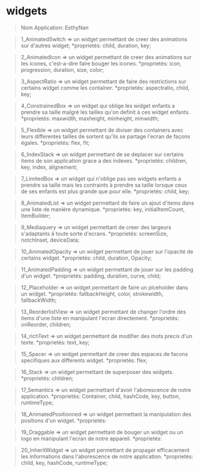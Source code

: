 # widgets

>Nom Application: EsthyNan

> 1_AnimatedSwitch => un widget permettant de creer des animations sur d'autres widget;
> *proprietés: child, duration, key;

> 2_AnimatedIcon => un widget permettant de creer des animations sur les icones, c'est-a-dire faire bouger 
> les icones.
> *proprietés: icon, progression, duration, size, color;

> 3_AspectRatio => un widget permettant de faire des restrictions sur certains widget comme les container.
> *proprietés: aspectratio, child, key;

> 4_ConstrainedBox => un widget qui oblige les widget enfants a prendre sa taille malgré les tailles
> qu'on definit à ces widget enfants.
> *proprietés: maxwidth, maxheight, minheight, minwidth;

> 5_Flexible => un widget permettant de diviser des containers avec leurs differentes tailles de sortent 
> qu'ils se partage l'ecran de façons égales.
> *proprietés: flex, fit;

> 6_IndexStack => un widget permettant de se deplacer sur certains items de son application grace a des indexes.
> *proprietés: children, key, index, alignement;
 
> 7_LimitedBox => un widget qui n'oblige pas ses widgets enfants a prendre sa taille mais les contraints 
> à prendre sa taille lorsque ceux de ses enfants est plus grande que pour elle.
> *proprietés: child, key;

> 8_AnimatedList => un widget permettant de faire un ajout d'items dans une liste de manière dynamique.
> *proprietés: key, initialItemCount, itemBuilder;

> 9_Mediaquery => un widget permettant de creer des largeurs s'adaptants à toute sorte d'ecrans.
> *proprietés: screenSize, notchInset, deviceData;

> 10_AnimatedOpacity => un widget permettant de jouer sur l'opacité de certains widget.
> *proprietés: child, duration, Opacity;

> 11_AnimatedPadding => un widget permettant de jouer sur les padding d'un widget.
> *proprietés: padding, duration, curve, child;

> 12_Placeholder => un widget permettant de faire un plceholder dans un widget.
> *proprietés: fallbackHeight, color, strokewidth, fallbackWidth;

> 13_ReorderlistView => un widget permettant de changer l'ordre des items d'une liste en manipulant 
> l'ecran directement.
> *proprietés: onReorder, children;

> 14_richText => un widget permettant de modifier des mots precis d'un texte.
> *proprietés: text, key;

> 15_Spacer => un widget permettant de creer des espaces de facons specifiques aux differents widget.
> *proprietés: flex;

> 16_Stack => un widget permettant de superposer des widgets.
> *proprietés: children;

> 17_Semantics => un widget permettant d'avoir l'aborescence de notre application.
> *proprietés: Container, child, hashCode, key, button, runtimeType;

> 18_AnimatedPositionned => un widget permettant la manipulation des positions d'un widget.
> *proprietés:

> 19_Draggable => un widget permettant de bouger un widget ou un logo en manipulant l'ecran de notre appareil.
> *proprietés:

> 20_InheritWidget => un widget permettant de propager efficacement les informations dans l'aborescence de notre application.
> *proprietés: child, key, hashCode, runtimeType;
